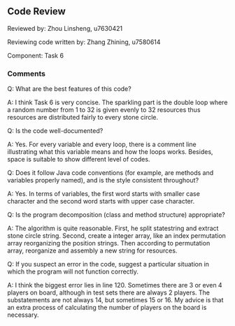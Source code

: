 ## Code Review

Reviewed by: Zhou Linsheng, u7630421

Reviewing code written by: Zhang Zhining, u7580614

Component: Task 6

### Comments
Q: What are the best features of this code?

A: I think Task 6 is very concise. The sparkling part is the double loop where a random number from 1 to 32 is given evenly
to 32 resources thus resources are distributed fairly to every stone circle.

Q: Is the code well-documented?

A: Yes. For every variable and every loop, there is a comment line illustrating what this variable means and
how the loops  works. Besides, space is suitable to show different level of codes.

Q: Does it follow Java code conventions (for example, are methods and variables properly named), and is the style consistent throughout?

A: Yes. In terms of variables, the first word starts with smaller case character and the second word starts with upper case character.

Q: Is the program decomposition (class and method structure) appropriate?

A: The algorithm is quite reasonable. First, he split statestring and extract stone circle string.
Second, create a integer array, like an index permutation array reorganizing the position strings.
Then according to permutation array, reorganize and assembly a new string for resources.

Q: If you suspect an error in the code, suggest a particular situation in which the program will not function correctly.

A: I think the biggest error lies in line 120. Sometimes there are 3 or even 4 players on board, although in test sets there are always 2 players. 
The substatements are not always 14, but sometimes 15 or 16. My advice is that an extra process of calculating the number of players on the board is necessary.